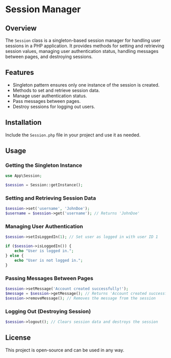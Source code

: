 # Session Manager

## Overview
The `Session` class is a singleton-based session manager for handling user sessions in a PHP application. It provides methods for setting and retrieving session values, managing user authentication status, handling messages between pages, and destroying sessions.

## Features
- Singleton pattern ensures only one instance of the session is created.
- Methods to set and retrieve session data.
- Manage user authentication status.
- Pass messages between pages.
- Destroy sessions for logging out users.

## Installation
Include the `Session.php` file in your project and use it as needed.

## Usage

### Getting the Singleton Instance
```php
use App\Session;

$session = Session::getInstance();
```

### Setting and Retrieving Session Data
```php
$session->set('username', 'JohnDoe');
$username = $session->get('username'); // Returns 'JohnDoe'
```

### Managing User Authentication
```php
$session->setIsLoggedIn(1); // Set user as logged in with user ID 1

if ($session->isLoggedIn()) {
    echo "User is logged in.";
} else {
    echo "User is not logged in.";
}
```

### Passing Messages Between Pages
```php
$session->setMessage('Account created successfully!');
$message = $session->getMessage(); // Returns 'Account created successfully!'
$session->removeMessage(); // Removes the message from the session
```

### Logging Out (Destroying Session)
```php
$session->logout(); // Clears session data and destroys the session
```

## License
This project is open-source and can be used in any way.

